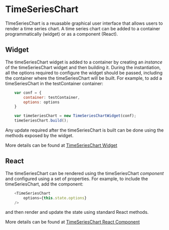 # TimeSeriesChart

TImeSeriesChart is a reuasable graphical user interface that allows users to render a time series chart. A time series chart can be added to a container programmatically (widget) or as a component (React).


## Widget
The timeSeriesChart widget is added to a container by creating an *instance* of the timeSeriesChart widget and then building it. During the instantiation, all the options required to configure the widget should be passed, including the container where the timeSeriesChart will be built. For example, to add a timeSeriesChart in the testContainer container:

```javascript
    var conf = {
        container: testContainer,
        options: options
    }

    var timeSeriesChart = new TimeSeriesChartWidget(conf);
    timeSeriesChart.build();
```

Any update required after the timeSeriesChart is built can be done using the methods exposed by the widget.

More details can be found at [TimeSeriesChart Widget](public/assets/js/widgets/timeSeriesChart/timeSeriesChartWidget.md)


## React
The timeSeriesChart can be rendered using the timeSeriesChart *component* and configured using a set of properties. For example, to include the timeSeriesChart, add the component:

```javascript
    <TimeSeriesChart
        options={this.state.options}
    />
```
and then render and update the state using standard React methods.

More details can be found at [TimeSeriesChart React Component](public/assets/js/widgets/timeSeriesChart/react/timeSeriesChart.md)